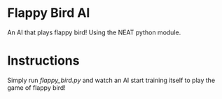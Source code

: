 # Flappy Bird AI
An AI that plays flappy bird! Using the NEAT python module.

# Instructions
Simply run *flappy_bird.py* and watch an AI start training itself to play the game of flappy bird!

